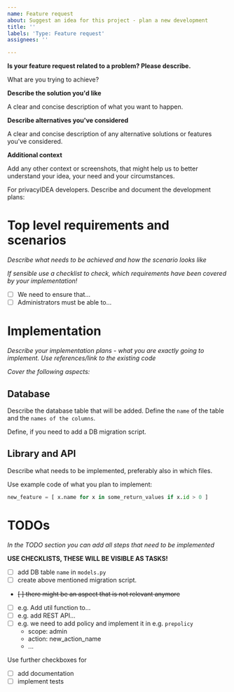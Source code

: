 ```yaml
---
name: Feature request
about: Suggest an idea for this project - plan a new development
title: ''
labels: 'Type: Feature request'
assignees: ''

---
```


**Is your feature request related to a problem? Please describe.**

What are you trying to achieve?

**Describe the solution you'd like**

A clear and concise description of what you want to happen.

**Describe alternatives you've considered**

A clear and concise description of any alternative solutions or features you've considered.

**Additional context**

Add any other context or screenshots, that might help us to better understand your idea, your need and your circumstances.

For privacyIDEA developers. Describe and document the development plans:

# Top level requirements and scenarios

*Describe what needs to be achieved and how the scenario looks like*

*If sensible use a checklist to check, which requirements have been covered by your implementation!*

* [ ] We need to ensure that...
* [ ] Administrators must be able to...

# Implementation

*Describe your implementation plans - what you are exactly going to implement. Use references/link to the existing code*

*Cover the following aspects:*

## Database

Describe the database table that will be added. Define the `name` of the table and the `names of the columns`.

Define, if you need to add a DB migration script.

## Library and API

Describe what needs to be implemented, preferably also in which files.

Use example code of what you plan to implement:

~~~~Python
new_feature = [ x.name for x in some_return_values if x.id > 0 ]
~~~~

# TODOs

*In the TODO section you can add all steps that need to be implemented*

**USE CHECKLISTS, THESE WILL BE VISIBLE AS TASKS!**

* [ ] add DB table `name` in `models.py`
* [ ] create above mentioned migration script.
* ~~[ ] there might be an aspect that is not relevant anymore~~
* [ ] e.g. Add util function to...
* [ ] e.g. add REST API...
* [ ] e.g. we need to add policy and implement it in e.g. `prepolicy`
  - scope: admin
  - action: new_action_name
  - ...    

Use further checkboxes for

* [ ] add documentation
* [ ] implement tests
